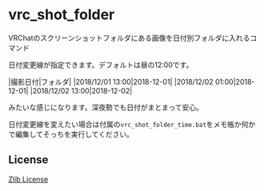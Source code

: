 # vrc_shot_folder

VRChatのスクリーンショットフォルダにある画像を日付別フォルダに入れるコマンド

日付変更線が指定できます。デフォルトは昼の12:00です。

|撮影日付|フォルダ|
|2018/12/01 13:00|2018-12-01|
|2018/12/02 01:00|2018-12-01|
|2018/12/02 13:00|2018-12-02|

みたいな感じになります。深夜勢でも日付がまとまって安心。

日付変更線を変えたい場合は付属の`vrc_shot_folder_time.bat`をメモ帳か何かで編集してそっちを実行してください。

## License

[Zlib License](https://narazaka.net/license/Zlib?2019)
